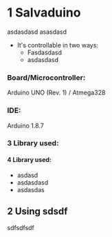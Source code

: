 # 1 Salvaduino
asdasdasd
asasdasd

* It's controllable in two ways:
    * Fasdasdasd
    * asdasdasd

### Board/Microcontroller:
Arduino UNO (Rev. 1) / Atmega328
	
### IDE:
Arduino 1.8.7

### 3 Library used:

#### 4 Library used:
* asdasd
* asdasdasd
* asdasdas

## 2 Using sdsdf
sdfsdfsdf